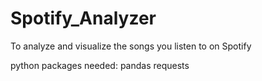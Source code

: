 # Spotify_Analyzer
To analyze and visualize the songs you listen to on Spotify


python packages needed:
pandas
requests
